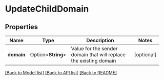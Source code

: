 # UpdateChildDomain

## Properties

Name | Type | Description | Notes
------------ | ------------- | ------------- | -------------
**domain** | Option<**String**> | Value for the sender domain that will replace the existing domain | [optional]

[[Back to Model list]](../README.md#documentation-for-models) [[Back to API list]](../README.md#documentation-for-api-endpoints) [[Back to README]](../README.md)



